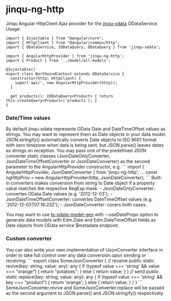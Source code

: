 # jinqu-ng-http
Jinqu Angular HttpClient Ajax provider
for the [jinqu-odata](https://github.com/jin-qu/jinqu-odata) ODataService.<br/>
Usage:<br/>
```
import { Injectable } from "@angular/core";
import { HttpClient } from "@angular/common/http";
import { ODataService, IODataQuery, ODataQuery } from 'jinqu-odata';

import { AngularHttpProvider } from 'jinqu-ng-http';
import { Product } from '../model/all-models';

@Injectable()
export class NorthwindContext extends ODataService {
  constructor(http: HttpClient) {
    super('api/', new AngularHttpProvider(http));
  }

  get products(): IODataQuery<Product> { return this.createQuery<Product>('products'); }
}
```
<h3>Date/Time values</h3>
By default jinqu-odata represents OData Date and DateTimeOffset values as strings. You may want to represent them as Date objects in your data model.
JSON.stringify() automatically converts Date objects to ISO 8601 format with zero timezone when data is being sent, but JSON.parse() leaves dates as
strings on reception.
You may pass one of the predefined JSON converter static classes (JsonDateOnlyConverter, JsonDateTimeOffsetConverter or JsonDateConverter) as the
second parameter to the AngularHttpProvider constructor, e.g.
```
import { AngularHttpProvider, JsonDateConverter } from 'jinqu-ng-http';
...
const ngHttpProv = new AngularHttpProvider(http, JsonDateConverter);
```
Built-in converters makes conversion from string to Date object if a property value matches the respective RegExp mask:
- JsonDateOnlyConverter: convertes OData Date values (e.g. '2012-12-03');
- JsonDateTimeOffsetConverter: convertes DateTimeOffset values (e.g. '2012-12-03T07:16:23Z');
- JsonDateConverter: covers both cases.

You may want to use [ts-odata-model-gen](https://github.com/buchatsky/ts-odata-model-gen) with --useDateProps option to generate data models with
Edm.Date and Edm.DateTimeOffset fields as Date objects from OData service $metadata endpoint.

<h3>Custom converter</h3>
You can also write your own implementation of IJsonConverter interface in order to take full control over any data conversion upon sending or receiving:
```
export class SomeJsonConverter {
    // receive
    public static revive(key: string, value: any): any {
        if (typeof value === 'string' && value === "orange") {
            return "potatoes";
        } else {
            return value;
        }
    }
    // send
    public static replace(key: string, value: any): any {
        if (typeof value === 'string' && key === "product") {
            return 'orange';
        } else {
            return value;
        }
    }
}
```
SomeJsonConverter.revive and SomeJsonConverter.replace will be passed as the second argument to JSON.parse() and JSON.stringify() respectively.